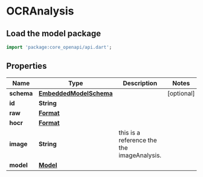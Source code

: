 # OCRAnalysis

## Load the model package
```dart
import 'package:core_openapi/api.dart';
```

## Properties
Name | Type | Description | Notes
------------ | ------------- | ------------- | -------------
**schema** | [**EmbeddedModelSchema**](EmbeddedModelSchema) |  | [optional] 
**id** | **String** |  | 
**raw** | [**Format**](Format) |  | 
**hocr** | [**Format**](Format) |  | 
**image** | **String** | this is a reference the the imageAnalysis. | 
**model** | [**Model**](Model) |  | 




